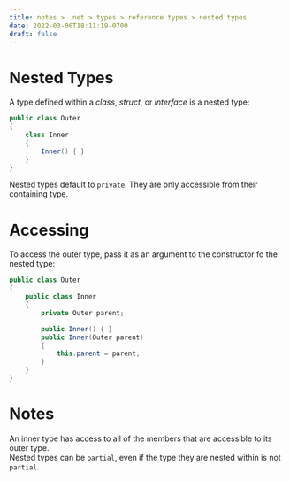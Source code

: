 ```yaml
---
title: notes > .net > types > reference types > nested types
date: 2022-03-06T18:11:19-0700
draft: false
---
```

# Nested Types
A type defined within a *class*, *struct*, or *interface* is a nested type:

```cs
public class Outer 
{
    class Inner 
    {
        Inner() { }
    }
}
```

Nested types default to `private`. They are only accessible from their containing type.

# Accessing
To access the outer type, pass it as an argument to the constructor fo the nested type:

```cs
public class Outer 
{
    public class Inner 
    {
        private Outer parent;

        public Inner() { }
        public Inner(Outer parent) 
        {
            this.parent = parent;
        }
    }
}
```

# Notes
An inner type has access to all of the members that are accessible to its outer type.  
Nested types can be `partial`, even if the type they are nested within is not `partial`.  
